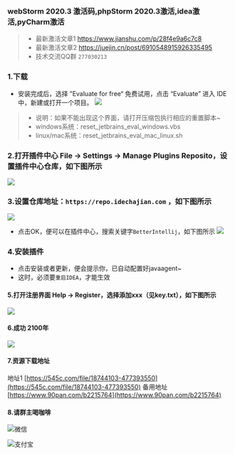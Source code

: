 ### webStorm 2020.3 激活码,phpStorm 2020.3激活,idea激活,pyCharm激活
>- 最新激活文章1 https://www.jianshu.com/p/28f4e9a6c7c8
>- 最新激活文章2 https://juejin.cn/post/6910548915926335495
>- 技术交流QQ群 `277030213`
### 1.下载
- 安装完成后，选择 ”Evaluate for free“ 免费试用，点击 “Evaluate” 进入 IDE 中，新建或打开一个项目。
![](https://upload-images.jianshu.io/upload_images/1433350-5fc3b601fd6b04c6.png?imageMogr2/auto-orient/strip|imageView2/2/w/784/format/webp)
>- 说明：如果不能出现这个界面，请打开压缩包执行相应的重置脚本~
>- windows系统：reset_jetbrains_eval_windows.vbs 
>- linux/mac系统：reset_jetbrains_eval_mac_linux.sh
### 2.打开插件中心 File -> Settings -> Manage Plugins Reposito，设置插件中心仓库，如下图所示
![](https://upload-images.jianshu.io/upload_images/1433350-12b44d55f9eeb5db.png?imageMogr2/auto-orient/strip|imageView2/2/w/985/format/webp)
### 3.设置仓库地址：`https://repo.idechajian.com` ，如下图所示
![](https://upload-images.jianshu.io/upload_images/1433350-df66994c3a647016.png?imageMogr2/auto-orient/strip|imageView2/2/w/584/format/webp)
- 点击OK，便可以在插件中心，搜索关键字`BetterIntellij`，如下图所示
![](https://upload-images.jianshu.io/upload_images/1433350-eed4a08140ba1607.png?imageMogr2/auto-orient/strip|imageView2/2/w/983/format/webp)
### 4.安装插件
- 点击安装或者更新，便会提示你，已自动配置好javaagent~
- 这时，必须要`重启IDEA`，才能生效
#### 5.打开注册界面 Help -> Register，选择添加xxx（见key.txt），如下图所示
![](https://upload-images.jianshu.io/upload_images/1433350-3e1e267ae1af57e8.png?imageMogr2/auto-orient/strip|imageView2/2/w/789/format/webp)
#### 6.成功 2100年
![](https://upload-images.jianshu.io/upload_images/1433350-d0c3f3432516e1cc.png?imageMogr2/auto-orient/strip|imageView2/2/w/802/format/webp)
#### 7.资源下载地址
地址1 [https://545c.com/file/18744103-477393550](https://545c.com/file/18744103-477393550)
备用地址 [https://www.90pan.com/b2215764](https://www.90pan.com/b2215764)
#### 8.请群主喝咖啡
![微信](https://upload-images.jianshu.io/upload_images/1433350-f0f6222092080d8c?imageMogr2/auto-orient/strip|imageView2/2/w/1079/format/webp)

![支付宝](https://p3-juejin.byteimg.com/tos-cn-i-k3u1fbpfcp/3894ca383e284cea9a3c7f37bde2d5a9~tplv-k3u1fbpfcp-zoom-1.image)

